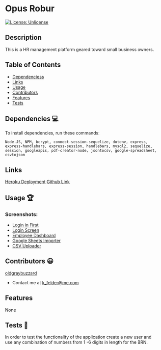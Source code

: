 # Opus Robur

[![License: Unlicense](https://img.shields.io/badge/license-Unlicense-blue.svg)](http://unlicense.org/)
  
## Description
This is a HR management platform geared toward small business owners.

## Table of Contents
* [Dependenciess](#dependencies)
* [Links](#links)
* [Usage](#usage)
* [Contributors](#contributors)
* [Features](#features)
* [Tests](#tests)


## Dependencies 💻
To install dependencies, run these commands:
```
Node.JS, NPM, bcrypt, connect-session-sequelize, dotenv, express, express-handlebars, express-session, handlebars, mysql2, sequelize, session, googleapis, pdf-creator-node, jsontocsv, google-spreadsheet, csvtojson
```

## Links
[Heroku Deployment](https://rocky-depths-18609.herokuapp.com/)
[Github Link](https://github.com/oldgraybuzzard/opus-robur.git)

## Usage 🏆
### Screenshots:
* [Login in First](https://github.com/oldgraybuzzard/opus-robur/blob/db57e065baaf4f0e12ed9d619e1c5e63ff508af9/assets/images/login_first.PNG)
* [Login Screen](https://github.com/oldgraybuzzard/opus-robur/blob/db57e065baaf4f0e12ed9d619e1c5e63ff508af9/assets/images/login_screen.PNG)
* [Employee Dashboard](https://github.com/oldgraybuzzard/opus-robur/blob/db57e065baaf4f0e12ed9d619e1c5e63ff508af9/assets/images/new%20employee.PNG)
* [Google Sheets Importer](https://github.com/oldgraybuzzard/opus-robur/blob/db57e065baaf4f0e12ed9d619e1c5e63ff508af9/assets/images/google_sheets%20importer.PNG)
* [CSV Uploader](https://github.com/oldgraybuzzard/opus-robur/blob/3726a8d432b736445dd512f2aede3b66d2cf284b/assets/images/csv_uploader.PNG)

## Contributors 😃
[oldgraybuzzard](https://github.com/oldgraybuzzard)
* Contact me at k_felder@me.com


## Features
None 

## Tests 🧪
In order to test the functionality of the application create a new user and use any combination of numbers from 1 -6 digits in length for the BRN. 
